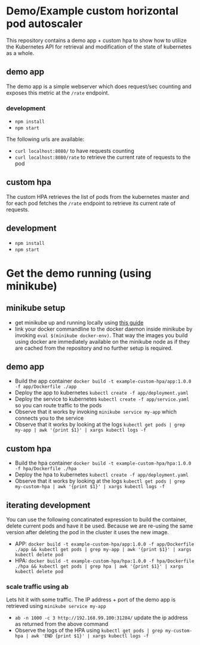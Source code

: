 # Demo/Example custom horizontal pod autoscaler

This repository contains a demo app + custom hpa to show how to utilize the Kubernetes API for retrieval and modification of the state of kubernetes as a whole.

## demo app

The demo app is a simple webserver which does request/sec counting and exposes this metric at the `/rate` endpoint.

### development

- `npm install`
- `npm start`

The following urls are available:
- `curl localhost:8080/` to have requests counting
- `curl localhost:8080/rate` to retrieve the current rate of requests to the pod

## custom hpa

The custom HPA retrieves the list of pods from the kubernetes master and for each pod fetches the `/rate` endpoint to retrieve its current rate of requests.

## development

- `npm install`
- `npm start`


# Get the demo running (using minikube)

## minikube setup
- get minikube up and running locally using [this guide](https://kubernetes.io/docs/getting-started-guides/minikube/#reusing-the-docker-daemon)
- link your docker commandline to the docker daemon inside minikube by invoking `eval $(minikube docker-env)`. That way the images you build using docker are immediately available on the minikube node as if they are cached from the repository and no further setup is required.

## demo app
- Build the app container `docker build -t example-custom-hpa/app:1.0.0 -f app/Dockerfile ./app`
- Deploy the app to kubernetes `kubectl create -f app/deployment.yaml`
- Deploy the service to kubernetes `kubectl create -f app/service.yaml` so you can route traffic to the pods
- Observe that it works by invoking `minikube service my-app` which connects you to the service
- Observe that it works by looking at the logs `kubectl get pods | grep my-app | awk '{print $1}' | xargs kubectl logs -f `

## custom hpa
- Build the hpa container `docker build -t example-custom-hpa/hpa:1.0.0 -f hpa/Dockerfile ./hpa`
- Deploy the hpa to kubernetes `kubectl create -f app/deployment.yaml`
- Observe that it works by looking at the logs `kubectl get pods | grep my-custom-hpa | awk '{print $1}' | xargs kubectl logs -f `


## iterating development

You can use the following concatinated expression to build the container, delete current pods and have it be used. Because we are re-using the same version after deleting the pod in the cluster it uses the new image. 

- APP: `docker build -t example-custom-hpa/app:1.0.0 -f app/Dockerfile ./app && kubectl get pods | grep my-app | awk '{print $1}' | xargs kubectl delete pod`
- HPA: `docker build -t example-custom-hpa/hpa:1.0.0 -f hpa/Dockerfile ./hpa && kubectl get pods | grep hpa | awk '{print $1}' | xargs kubectl delete pod`


### scale traffic using ab

Lets hit it with some traffic. The IP address + port of the demo app is retrieved using `minikube service my-app`
- `ab -n 1000 -c 3 http://192.168.99.100:31284/` update the ip address as returned from the above command
- Observe the logs of the HPA using `kubectl get pods | grep my-custom-hpa | awk 'END {print $1}' | xargs kubectl logs -f `
